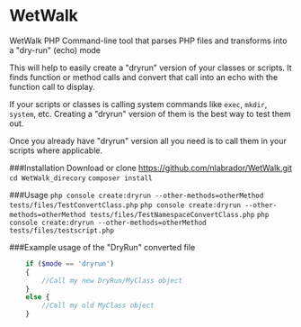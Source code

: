 # WetWalk
WetWalk PHP Command-line tool that parses PHP files and transforms into a "dry-run" (echo) mode

This will help to easily create a "dryrun" version of your classes or scripts. It finds function or method calls and convert that call into an echo with the function call to display.

If your scripts or classes is calling system commands like `exec`, `mkdir`, `system`, etc. Creating a "dryrun" version of them is the best way to test them out.

Once you already have "dryrun" version all you need is to call them in your scripts where applicable.

###Installation
Download or clone https://github.com/nlabrador/WetWalk.git
`cd WetWalk_direcory`
`composer install`

###Usage
`php console create:dryrun --other-methods=otherMethod tests/files/TestConvertClass.php`
`php console create:dryrun --other-methods=otherMethod tests/files/TestNamespaceConvertClass.php`
`php console create:dryrun --other-methods=otherMethod tests/files/testscript.php`

###Example usage of the "DryRun" converted file
```php
    if ($mode == 'dryrun')
    {
        //Call my new DryRun/MyClass object
    }
    else {
        //Call my old MyClass object 
    }
```
